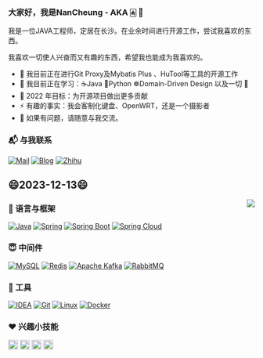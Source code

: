 ### 大家好，我是NanCheung - AKA 🀁 👋</h2>

我是一位JAVA工程师，定居在长沙。在业余时间进行开源工作，尝试我喜欢的东西。

我喜欢一切使人兴奋而又有趣的东西，希望我也能成为我喜欢的。

- 🔭 我目前正在进行Git Proxy及Mybatis Plus 、HuTool等工具的开源工作
- 🌱 我目前正在学习：☕Java   🐍Python   ☸️Domain-Driven Design 以及一切 🤣
- 🥅 2022 年目标：为开源项目做出更多贡献
- ⚡ 有趣的事实：我会客制化键盘、OpenWRT，还是一个摄影者
- 💬 如果有问题，请随意与我交流。

### 📬 与我联系
[![Mail](https://img.shields.io/badge/-Mail-black?style=flat&logo=Gmail&labelColor=fff&logoColor=EA4335)](mailto:i@nancheung.com)
[![Blog](https://img.shields.io/badge/-NanCheung`s%20blog-black?style=flat&logo=Blogger&labelColor=fff&logoColor=FF5722)](https://blog.nancheung.com)
[![Zhihu](https://img.shields.io/badge/-知乎-black?style=flat&logo=Zhihu&labelColor=fff&logoColor=0084FF)](https://www.zhihu.com/people/nancheung97)

## 😄2023-12-13😄

<img align="right" src="https://github-readme-stats.vercel.app/api?username=nancheung&show_icons=true&bg_color=30,e96443,904e95&title_color=fff&text_color=fff&icon_color=fff&hide_border=true&locale=cn">

### 📢 语言与框架
[![Java](https://img.shields.io/badge/-Java-black?style=flat&logo=Java&logoColor=007396&labelColor=fff)](#)
[![Spring](https://img.shields.io/badge/-Spring-black?style=flat&logo=spring&logoColor=6DB33F&labelColor=fff)](#)
[![Spring Boot](https://img.shields.io/badge/-Spring%20Boot-black?style=flat&logo=Spring-Boot&logoColor=6DB33F&labelColor=fff)](#)
[![Spring Cloud](https://img.shields.io/badge/-Spring%20Cloud-black?style=flat&logo=Google%20Cloud&logoColor=6DB33F&labelColor=fff)](#)

### 😇 中间件
[![MySQL](https://img.shields.io/badge/-MySQL-black?style=flat&logo=MySQL&labelColor=fff)](#)
[![Redis](https://img.shields.io/badge/-Redis-black?style=flat&logo=Redis&labelColor=fff)](#)
[![Apache Kafka](https://img.shields.io/badge/-Apache%20Kafka-black?style=flat&logo=Apache%20Kafka&logoColor=231F20&labelColor=fff)](#)
[![RabbitMQ](https://img.shields.io/badge/-RabbitMQ-black?style=flat&logo=RabbitMQ&labelColor=fff)](#)

### 🧰 工具
[![IDEA](https://img.shields.io/badge/-IntelliJ%20IDEA-black?style=flat&logo=IntelliJ-IDEA&labelColor=000000)](#)
[![Git](https://img.shields.io/badge/-Git-black?style=flat&logo=Git&labelColor=fff)](#)
[![Linux](https://img.shields.io/badge/-Linux-black?style=flat&logo=Linux&labelColor=fff)](#)
[![Docker](https://img.shields.io/badge/-Docker-black?style=flat&logo=Docker&labelColor=fff)](#)

### ❤️ 兴趣小技能
<code><img height="20" src="https://cdn.jsdelivr.net/npm/simple-icons@v5/icons/adobephotoshop.svg"></code>
<code><img height="20" src="https://cdn.jsdelivr.net/npm/simple-icons@v5/icons/adobeaftereffects.svg"></code>
<code><img height="20" src="https://cdn.jsdelivr.net/npm/simple-icons@v5/icons/windowsterminal.svg"></code>
<code><img height="20" src="https://cdn.jsdelivr.net/npm/simple-icons@v5/icons/openwrt.svg"></code>
